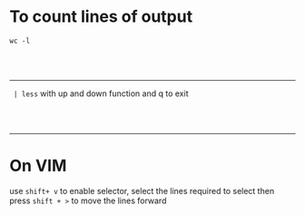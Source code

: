 

# To count lines of output
`wc -l`

<br/>
<br/>

---

` | less`  with up and down function and q to exit


<br/>
<br/>

---


# On VIM
use `shift+ v`  to enable selector, select the lines  required to select
then press `shift + >`  to move the lines forward